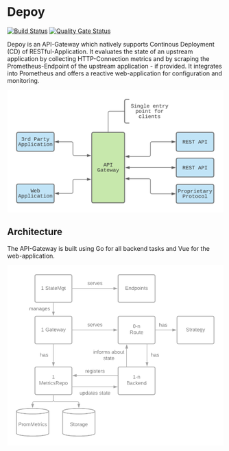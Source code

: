 # Depoy

[![Build Status](https://travis-ci.com/rgumi/depoy.svg?branch=master)](https://travis-ci.com/rgumi/depoy)
[![Quality Gate Status](https://sonarcloud.io/api/project_badges/measure?project=rgumi_deploy&metric=alert_status)](https://sonarcloud.io/dashboard?id=rgumi_deploy)

Depoy is an API-Gateway which natively supports Continous Deployment (CD) of RESTful-Application. It evaluates the state of an upstream application by collecting HTTP-Connection metrics and by scraping the Prometheus-Endpoint of the upstream application - if provided. It integrates into Prometheus and offers a reactive web-application for configuration and monitoring.

![API-Gateway functionality](images/APIGatewayOverview.png "API-Gateway functionality")


## Architecture

The API-Gateway is built using Go for all backend tasks and Vue for the web-application. 

![Depoy components](images/OverviewDiagram.png "Depoy Components")